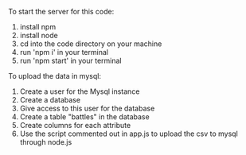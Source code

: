 To start the server for this code:
1. install npm
2. install node
3. cd into the code directory on your machine
4. run 'npm i' in your terminal
5. run 'npm start' in your terminal

To upload the data in mysql:

1. Create a user for the Mysql instance
2. Create a database
3. Give access to this user for the database
4. Create a table "battles" in the database
5. Create columns for each attribute
6. Use the script commented out in app.js to upload the csv to mysql through node.js
